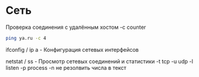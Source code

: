 # Сеть

Проверка соединения с удалённым хостом
-c counter
```bash
ping ya.ru -c 4
```

ifconfig / ip a - Конфигурация сетевых интерфейсов

netstat / ss - Просмотр сетевых соединений и статистики
-t tcp
-u udp
-l listen
-p process
-n не резолвить числа в текст
